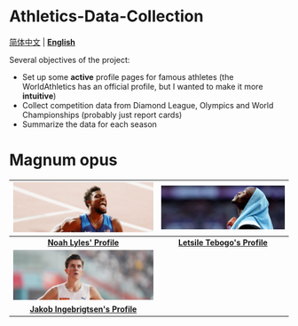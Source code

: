 # Athletics-Data-Collection

[简体中文](./README.md) | **[English](./README-EN.md)**

Several objectives of the project:

- Set up some **active** profile pages for famous athletes (the WorldAthletics has an official profile, but I wanted to make it more **intuitive**)
- Collect competition data from Diamond League, Olympics and World Championships (probably just report cards)
- Summarize the data for each season

# Magnum opus

| ![Noah-Lyles](./Athlete/Men/Sprinter/Noah-Lyles/Picture.jpg) | ![Letsile-Tebogo](./Athlete/Men/Sprinter/Letsile-Tebogo/Picture.jpg) |
| :----------------------------------------------------------: | :----------------------------------------------------------: |
| **[Noah Lyles' Profile](https://github.com/shadowpeng12/Athletics-Data-Collection/blob/main/Athlete/Men/Sprinter/Noah-Lyles/Profile.md)** | **[Letsile Tebogo's Profile](https://github.com/shadowpeng12/Athletics-Data-Collection/blob/main/Athlete/Men/Sprinter/Letsile-Tebogo/Profile.md)** |
| ![Jakob-Ingebrigtsen](./Athlete/Men/Middle-Distance/assets/Jakob-Ingebrigtsen.jpg) |                                                              |
|             **[Jakob Ingebrigtsen's Profile]()**             |                                                              |